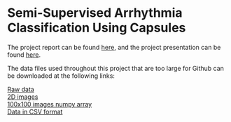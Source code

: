 # Semi-Supervised Arrhythmia Classification Using Capsules

The project report can be found [here](https://drive.google.com/file/d/1UjYpERS4_cPJ8B-pfzS88PtFZzRtRPap/view?usp=sharing), and the project presentation can be found [here](https://docs.google.com/presentation/d/1d68pY1h7Hc7xJzjJT1Vj9Tm0CObxjb7Y/edit?usp=sharing&ouid=109646155007494567692&rtpof=true&sd=true).

The data files used throughout this project that are too large for Github can be downloaded at the following links:  

   [Raw data](https://drive.google.com/file/d/1cv6z_Y2WqwIFDl097Kny0BIWPn4fyX_q/view?usp=sharing)  
   [2D images](https://storage.googleapis.com/2d-arrhythmia-images/2d-images.zip)  
   [100x100 images numpy array](https://drive.google.com/file/d/1B0BiyL9G4k3zjV025yldtZFFOwXkpPEV/view?usp=sharing)  
   [Data in CSV format](https://drive.google.com/file/d/13FCCtiJ-IQv0zFUNwJcLcoF5C3PyAxVI/view?usp=sharing)
